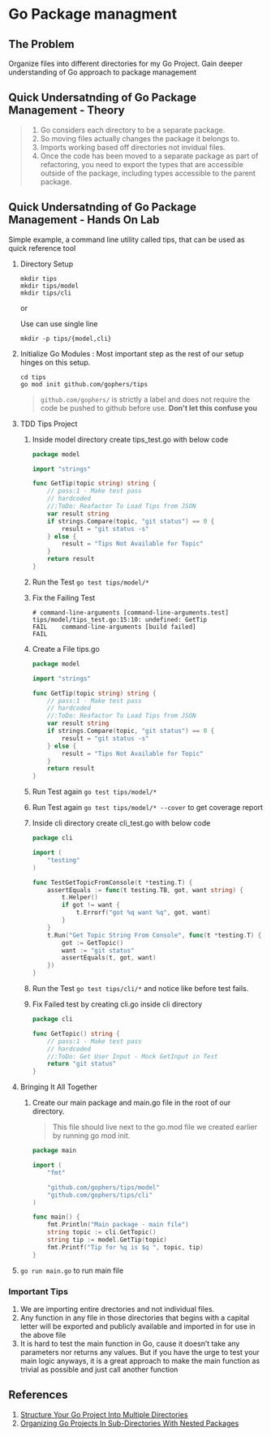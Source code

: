 # Go Package managment 

## The Problem

Organize files into different directories for my Go Project. Gain deeper understanding of  Go approach to package management

## Quick Undersatnding of Go Package Management - Theory

> 1. Go considers each directory to be a separate package.
> 1. So moving files actually changes the package it belongs to.  
> 1. Imports working based off directories not invidual files.
> 1. Once the code has been moved to a separate package as part of refactoring, you need to export the types that are accessible outside of the package, including types accessible to the parent package. 

## Quick Undersatnding of Go Package Management - Hands On Lab

Simple example, a command line utility called tips, that can be used as quick reference tool

1. Directory Setup

    ```
    mkdir tips
    mkdir tips/model
    mkdir tips/cli
    ```

    or 

    Use can use single line 

    ```
    mkdir -p tips/{model,cli}
    ```

1. Initialize Go Modules : Most important step as the rest of our setup hinges on this setup. 

    ```
    cd tips
    go mod init github.com/gophers/tips
    ```

    > `github.com/gophers/` is strictly a label and does not require the code be pushed to github before use. **Don't let this confuse you**

1. TDD Tips Project 
    1. Inside model directory create tips_test.go with below code
        ```Go
        package model

        import "strings"

        func GetTip(topic string) string {
            // pass:1 - Make test pass
            // hardcoded
            //:ToDo: Reafactor To Load Tips from JSON
            var result string
            if strings.Compare(topic, "git status") == 0 {
                result = "git status -s"
            } else {
                result = "Tips Not Available for Topic"
            }
            return result
        }
        ```
    1. Run the Test `go test tips/model/*`
    1. Fix the Failing Test 
        ```
        # command-line-arguments [command-line-arguments.test]
        tips/model/tips_test.go:15:10: undefined: GetTip
        FAIL    command-line-arguments [build failed]
        FAIL
        ```
    1. Create a File tips.go
        ```Go
        package model

        import "strings"

        func GetTip(topic string) string {
            // pass:1 - Make test pass
            // hardcoded
            //:ToDo: Reafactor To Load Tips from JSON
            var result string
            if strings.Compare(topic, "git status") == 0 {
                result = "git status -s"
            } else {
                result = "Tips Not Available for Topic"
            }
            return result
        }

        ```

    1. Run Test again `go test tips/model/* `
    1. Run Test again `go test tips/model/* --cover` to get coverage report
    1. Inside cli directory create cli_test.go with below code
        ```Go
        package cli

        import (
            "testing"
        )

        func TestGetTopicFromConsole(t *testing.T) {
            assertEquals := func(t testing.TB, got, want string) {
                t.Helper()
                if got != want {
                    t.Errorf("got %q want %q", got, want)
                }
            }
            t.Run("Get Topic String From Console", func(t *testing.T) {
                got := GetTopic()
                want := "git status"
                assertEquals(t, got, want)
            })
        }
        ```
    1. Run the Test `go test tips/cli/*` and notice like before test fails.
    1. Fix Failed test by creating cli.go inside cli directory
        ```Go
        package cli

        func GetTopic() string {
            // pass:1 - Make test pass
            // hardcoded
            //:ToDo: Get User Input - Mock GetInput in Test
            return "git status"
        }        
        ```
1. Bringing It All Together
    1. Create our main package and main.go file in the root of our directory. 
        > This file should live next to the go.mod file we created earlier by running go mod init. 
        ```Go
        package main

        import (
            "fmt"

            "github.com/gophers/tips/model"
            "github.com/gophers/tips/cli"
        )

        func main() {
            fmt.Println("Main package - main file")
            string topic := cli.GetTopic()
            string tip := model.GetTip(topic)
            fmt.Printf("Tip for %q is $q ", topic, tip)
        }
        ```
1. `go run main.go` to run main file

### Important Tips

1. We are importing entire drectories and not individual files. 
1. Any function in any file in those directories that begins with a capital letter will be exported and publicly available and imported in for use in the above file
1. It is hard to test the main function in Go, cause it doesn’t take any parameters nor returns any values. But if you have the urge to test your main logic anyways, it is a great approach to make the main function as trivial as possible and just call another function

## References

1. [Structure Your Go Project Into Multiple Directories](https://www.jodylecompte.com/posts/go-structure-your-go-project/)
1. [Organizing Go Projects In Sub-Directories With Nested Packages](https://www.jodylecompte.com/posts/go-structure-your-go-project/)